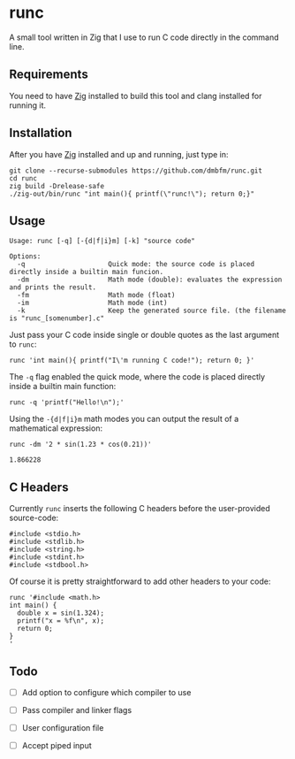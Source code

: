# runc

A small tool written in Zig that I use to run C code directly in the command line. 

## Requirements

You need to have [Zig](https://ziglang.org/) installed to build this tool and clang installed for running it.

## Installation

After you have [Zig](https://ziglang.org/download/) installed and up and running, just type in:
```
git clone --recurse-submodules https://github.com/dmbfm/runc.git
cd runc
zig build -Drelease-safe
./zig-out/bin/runc "int main(){ printf(\"runc!\"); return 0;}"
```

## Usage
``` 
Usage: runc [-q] [-{d|f|i}m] [-k] "source code"

Options:
  -q                     Quick mode: the source code is placed directly inside a builtin main funcion.
  -dm                    Math mode (double): evaluates the expression and prints the result.
  -fm                    Math mode (float)
  -im                    Math mode (int)
  -k                     Keep the generated source file. (the filename is "runc_[somenumber].c"
```

Just pass your C code inside single or double quotes as the last argument to `runc`:
``` 
runc 'int main(){ printf("I\'m running C code!"); return 0; }'

```

The `-q` flag enabled the quick mode, where the code is placed directly inside a builtin main function:
``` 
runc -q 'printf("Hello!\n");'
```

Using the `-{d|f|i}m` math modes you can output the result of a mathematical expression:
``` 
runc -dm '2 * sin(1.23 * cos(0.21))'

1.866228
```

## C Headers

Currently `runc` inserts the following C headers before the user-provided source-code:
```
#include <stdio.h>
#include <stdlib.h>
#include <string.h>
#include <stdint.h>
#include <stdbool.h>
```

Of course it is pretty straightforward to add other headers to your code:
``` 
runc '#include <math.h>
int main() {
  double x = sin(1.324);
  printf("x = %f\n", x);
  return 0;
}
'
```

## Todo
- [ ] Add option to configure which compiler to use
- [ ] Pass compiler and linker flags
- [ ] User configuration file
- [ ] Accept piped input

